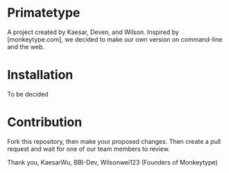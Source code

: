 # Primatetype
A project created by Kaesar, Deven, and Wilson. Inspired by [monkeytype.com], we decided to make our own version on command-line and the web.
# Installation
To be decided
# Contribution
Fork this repository, then make your proposed changes. Then create a pull request and wait for one of our team members to review.









Thank you,
KaesarWu, BBI-Dev, Wilsonwei123 (Founders of Monkeytype)
